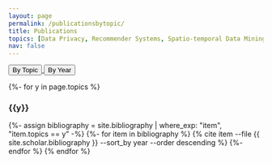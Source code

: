 ```yaml
---
layout: page
permalink: /publicationsbytopic/
title: Publications
topics: [Data Privacy, Recommender Systems, Spatio-temporal Data Mining, Misc]
nav: false
---
```

<!-- _pages/publications.md -->

<p>
<a href="/publicationsbytopic/">
<button type="button" class="btn waves-effect waves-light" style="outline:none">By Topic</button>
</a> 
<a href="/publicationsbyyear/">
<button type="button" class="btn waves-effect waves-light" style="outline:none">By Year</button>
</a>
</p>

<div class="publications">

<!-- {%- for y in page.topics %}
  <h3 class="pubyear">{{y}}</h3>
  {% bibliography -f {{ site.scholar.bibliography }} --sort_by year --order descending --query @*[topics={{y}}] %}
{% endfor %} -->

{%- for y in page.topics %}
  <h3 class="pubyear">{{y}}</h3>
  {%- assign bibliography = site.bibliography | where_exp: "item", "item.topics == y" -%}
  {%- for item in bibliography %}
    {% cite item --file {{ site.scholar.bibliography }} --sort_by year --order descending %}
  {%- endfor %}
{% endfor %}


</div>
